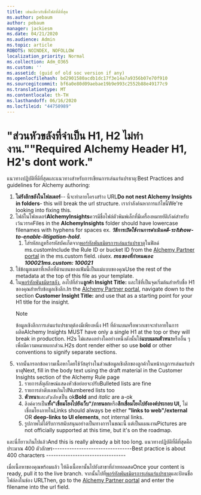 ```yaml
---
title: เช่นเดียวกับชื่อไฟล์ที่ดีที่สุด
ms.author: pebaum
author: pebaum
manager: jackiesm
ms.date: 04/21/2020
ms.audience: Admin
ms.topic: article
ROBOTS: NOINDEX, NOFOLLOW
localization_priority: Normal
ms.collection: Adm_O365
ms.custom: ''
ms.assetid: (guid of old soc version if any)
ms.openlocfilehash: bd2901580acdb1dc17f3e14a7a9356b07e70f910
ms.sourcegitcommit: bf6a0e80d09aebae19b9e993c2552b88e49177c9
ms.translationtype: MT
ms.contentlocale: th-TH
ms.lasthandoff: 06/16/2020
ms.locfileid: "44750989"
---
```

# <a name="required-alchemy-header-h1-h2s-dont-work"></a><span data-ttu-id="be92c-102">"ส่วนหัวขลังที่จําเป็น H1, H2 ไม่ทํางาน."</span><span class="sxs-lookup"><span data-stu-id="be92c-102">"Required Alchemy Header H1, H2's dont work."</span></span>
<span data-ttu-id="be92c-103">แนวทางปฏิบัติที่ดีที่สุดและแนวทางสําหรับการเขียนการเล่นแร่แปรธาตุ:</span><span class="sxs-lookup"><span data-stu-id="be92c-103">Best Practices and guidelines for Alchemy authoring:</span></span>

1. <span data-ttu-id="be92c-104">**ไม่รังลึกขลังในโฟลเดอร์**-- นี้จะทําลายโครงสร้าง URL</span><span class="sxs-lookup"><span data-stu-id="be92c-104">**Do not nest Alchemy Insights in folders**- this will break the url structure.</span></span> <span data-ttu-id="be92c-105">เรากําลังค้นหาการแก้ไขนี้</span><span class="sxs-lookup"><span data-stu-id="be92c-105">We're looking into fixing this.</span></span>
1. <span data-ttu-id="be92c-106">ไฟล์ในโฟลเดอร์**AlchemyInsights**ควรมีชื่อไฟล์ตัวพิมพ์เล็กที่มีเครื่องหมายยัติภังค์สําหรับเว้นวรรค</span><span class="sxs-lookup"><span data-stu-id="be92c-106">Files in the **AlchemyInsights** folder should have lowercase filenames with hyphens for spaces ex.</span></span> <span data-ttu-id="be92c-107">***วิธีการเปิดใช้งานการดําเนินคดี-ระงับ***</span><span class="sxs-lookup"><span data-stu-id="be92c-107">***how-to-enable-litigation-hold***.</span></span>
    1. <span data-ttu-id="be92c-108">ใส่รหัสกฎหรือรหัสบัคเก็ตจาก[พอร์ทัลพันธมิตรการเล่นแร่แปรธาตุ](https://alchemyportal.azurewebsites.net)ในฟิลด์ ms.custom</span><span class="sxs-lookup"><span data-stu-id="be92c-108">Include the Rule ID or bucket ID from the [Alchemy Partner portal](https://alchemyportal.azurewebsites.net) in the ms.custom field.</span></span> <span data-ttu-id="be92c-109">เช่น</span><span class="sxs-lookup"><span data-stu-id="be92c-109">ex.</span></span> <span data-ttu-id="be92c-110">***msของที่กําหนดเอง: 100021***</span><span class="sxs-lookup"><span data-stu-id="be92c-110">***ms.custom: 100021***</span></span>
1. <span data-ttu-id="be92c-111">ใช้ข้อมูลเมตาที่เหลือที่ด้านบนของแฟ้มนี้เป็นแม่แบบของคุณ</span><span class="sxs-lookup"><span data-stu-id="be92c-111">Use the rest of the metadata at the top of this file as your template.</span></span>
1. <span data-ttu-id="be92c-112">ใน[พอร์ทัลพันธมิตรขลัง](https://alchemyportal.azurewebsites.net), ลงไปที่ส่วน**ลูกค้า Insight Title:** และใช้ที่เป็นจุดเริ่มต้นสําหรับชื่อ H1 ของคุณสําหรับข้อมูลเชิงลึก.</span><span class="sxs-lookup"><span data-stu-id="be92c-112">In the [Alchemy Partner portal](https://alchemyportal.azurewebsites.net), navigate down to the section **Customer Insight Title:** and use that as a starting point for your H1 title for the insight.</span></span> 
    > [!NOTE]
    > <span data-ttu-id="be92c-113">ข้อมูลเชิงลึกการเล่นแร่แปรธาตุต้องมีเพียงหนึ่ง H1 ที่ด้านบนหรือพวกเขาจะทําลายในการผลิต</span><span class="sxs-lookup"><span data-stu-id="be92c-113">Alchemy Insights MUST have only a single H1 at the top or they will break in production.</span></span> <span data-ttu-id="be92c-114">H2s ไม่แสดงอย่างใดอย่างหนึ่งดังนั้นใช้**แบบแผนตัวหนา**หรืออื่น ๆ เพื่อมีความหมายแยกส่วน.</span><span class="sxs-lookup"><span data-stu-id="be92c-114">H2s dont render either so use **bold** or other conventions to signify separate sections.</span></span>
1. <span data-ttu-id="be92c-115">จากนั้นกรอกข้อความเนื้อหาโดยใช้วัสดุร่างในส่วนข้อมูลเชิงลึกของลูกค้าในหน้ากฎการเล่นแร่แปรธาตุ</span><span class="sxs-lookup"><span data-stu-id="be92c-115">Next, fill in the body text using the draft material in the Customer Insights section of the Alchemy Rule page</span></span>
    1. <span data-ttu-id="be92c-116">รายการสัญลักษณ์แสดงหัวข้อย่อยจะปรับ</span><span class="sxs-lookup"><span data-stu-id="be92c-116">Bulleted lists are fine</span></span>
    1. <span data-ttu-id="be92c-117">รายการลําดับเลขเกินไป</span><span class="sxs-lookup"><span data-stu-id="be92c-117">Numbered lists too</span></span>
    1. <span data-ttu-id="be92c-118">**ตัวหนา**และ*ตัวเอียง*เป็น ok</span><span class="sxs-lookup"><span data-stu-id="be92c-118">**Bold** and *italic* are a-ok</span></span>
    1. <span data-ttu-id="be92c-119">ลิงค์ควรเป็น**ทั้ง"เชื่อมโยงไปยังเว็บ"/ภายนอก**หรือ**ลึกเชื่อมโยงไปยังองค์ประกอบ UI,** ไม่เชื่อมโยงภายใน</span><span class="sxs-lookup"><span data-stu-id="be92c-119">Links should always be either **"links to web"/external** OR **deep-links to UI elements**, not internal links.</span></span>
    1. <span data-ttu-id="be92c-120">รูปภาพไม่ได้รับการสนับสนุนอย่างเป็นทางการในขณะนี้ แต่เป็นแผนงาน</span><span class="sxs-lookup"><span data-stu-id="be92c-120">Pictures are not officially supported at this time, but it's on the roadmap.</span></span>

<span data-ttu-id="be92c-121">และนี่ก็ยาวเกินไปแล้ว</span><span class="sxs-lookup"><span data-stu-id="be92c-121">And this is really already a bit too long.</span></span> <span data-ttu-id="be92c-122">แนวทางปฏิบัติที่ดีที่สุดคือประมาณ 400 ตัวอักษร---------------------------------</span><span class="sxs-lookup"><span data-stu-id="be92c-122">Best practice is about 400 characters ---------------------------------</span></span>

<span data-ttu-id="be92c-123">เมื่อเนื้อหาของคุณพร้อมแล้ว ให้ดึงเนื้อหานั้นไปยังสาขาที่ถ่ายทอดสด</span><span class="sxs-lookup"><span data-stu-id="be92c-123">Once your content is ready, pull it to the live branch.</span></span> <span data-ttu-id="be92c-124">จากนั้นไปที่[พอร์ทัลพันธมิตรการเล่นแร่แปรธาตุ](https://alchemyportal.azurewebsites.net)และป้อนชื่อไฟล์ลงในช่อง URL</span><span class="sxs-lookup"><span data-stu-id="be92c-124">Then, go to the [Alchemy Partner portal](https://alchemyportal.azurewebsites.net) and enter the filename into the url field.</span></span> 